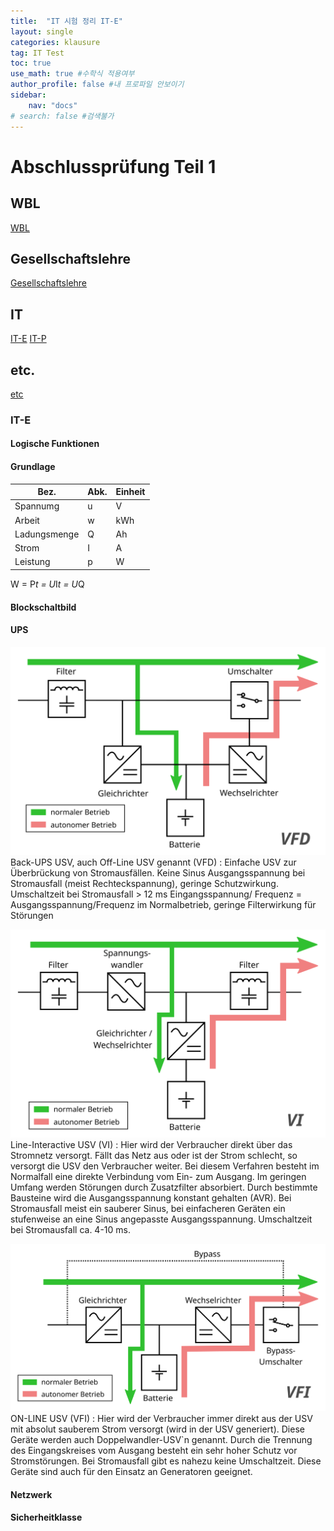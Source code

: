 ```yaml
---
title:  "IT 시험 정리 IT-E"
layout: single
categories: klausure
tag: IT Test
toc: true
use_math: true #수학식 적용여부
author_profile: false #내 프로파일 안보이기
sidebar:
    nav: "docs" 
# search: false #검색불가
---
```


# Abschlussprüfung Teil 1

## WBL
[WBL](https://true85.github.io/klausure/WBL/)
## Gesellschaftslehre
[Gesellschaftslehre](https://true85.github.io/klausure/Gesellschaftslehre/)
## IT
[IT-E](https://true85.github.io/klausure/IT-E/)
[IT-P](https://true85.github.io/klausure/IT-P/)
## etc.
[etc](https://true85.github.io/klausure/etc/)

### IT-E
#### Logische Funktionen

#### Grundlage

|Bez. |Abk. |Einheit|
|---|---|---|
|Spannumg |u |V|
|Arbeit |w |kWh|
|Ladungsmenge |Q |Ah|
|Strom |I |A|
|Leistung |p |W|

W = P*t = U*I*t = U*Q

#### Blockschaltbild

#### UPS
![VFD_Offline_UPS](/assets/images/VFD_Offline_UPS.svg) 
Back-UPS USV, auch Off-Line USV genannt (VFD)
: Einfache USV zur Überbrückung von Stromausfällen. Keine Sinus Ausgangsspannung bei Stromausfall (meist Rechteckspannung), geringe Schutzwirkung.
Umschaltzeit bei Stromausfall > 12 ms
Eingangsspannung/ Frequenz = Ausgangsspannung/Frequenz im Normalbetrieb, geringe Filterwirkung für Störungen

![VI_Line_Interactive](/assets/images/VI_Line_Interactive.svg) 
Line-Interactive USV (VI)
: Hier wird der Verbraucher direkt über das Stromnetz versorgt. Fällt das Netz aus oder ist der Strom schlecht, so versorgt die USV den Verbraucher weiter. Bei diesem Verfahren besteht im Normalfall eine direkte Verbindung vom Ein- zum Ausgang. Im geringen Umfang werden Störungen durch Zusatzfilter absorbiert. Durch bestimmte Bausteine wird die Ausgangsspannung konstant gehalten (AVR). Bei Stromausfall meist ein sauberer Sinus, bei einfacheren Geräten ein stufenweise an eine Sinus angepasste Ausgangsspannung.  Umschaltzeit bei Stromausfall  ca. 4-10 ms.

![VFI_Online](/assets/images/VFI_Online.svg) 
ON-LINE USV (VFI)
: Hier wird der Verbraucher immer direkt aus der USV mit absolut sauberem Strom versorgt (wird in der USV generiert). Diese Geräte werden auch Doppelwandler-USV`n genannt. Durch die Trennung des Eingangskreises vom Ausgang besteht ein sehr hoher Schutz vor Stromstörungen. Bei Stromausfall gibt es nahezu keine Umschaltzeit. Diese Geräte sind auch für den Einsatz an Generatoren geeignet.

#### Netzwerk

#### Sicherheitklasse 


```
```

 